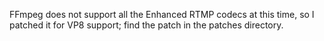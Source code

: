 FFmpeg does not support all the Enhanced RTMP codecs at this time, so I patched it for VP8 support; find the patch in the patches directory.
